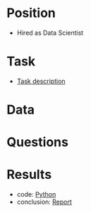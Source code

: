 # Position
- Hired as Data Scientist

# Task
- [Task description]()

# Data


# Questions


# Results

- code: [Python](https://github.com/yurywallet/test_assignments/blob/main/ipf_credit_scoring/eda__smote_2_clean.py)
- conclusion: [Report](https://github.com/yurywallet/test_assignments/blob/main/ipf_credit_scoring/Bad_report.pdf)
